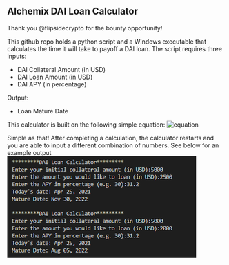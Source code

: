 ## Alchemix DAI Loan Calculator

Thank you @flipsidecrypto for the bounty opportunity!

This github repo holds a python script and a Windows executable that calculates the time it will take to payoff a DAI loan. The script requires three inputs:
* DAI Collateral Amount (in USD)
* DAI Loan Amount (in USD)
* DAI APY (in percentage)

Output:
* Loan Mature Date

This calculator is built on the following simple equation:
![equation](https://latex.codecogs.com/gif.download?Loan%20%3D%20Collateral%20*%20APY%20*%20Years)

Simple as that! After completing a calculation, the calculator restarts and you are able to input a different combination of numbers. See below for an example output
![example output](/outputs/eg_output.png)